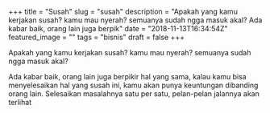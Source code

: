 +++
title = "Susah"
slug = "susah"
description = "Apakah yang kamu kerjakan susah? kamu mau nyerah? semuanya sudah ngga masuk akal? Ada kabar baik, orang lain juga berpik"
date = "2018-11-13T16:34:54Z"
featured_image = ""
tags = "bisnis"
draft = false
+++ 
 
Apakah yang kamu kerjakan susah? kamu mau nyerah? semuanya sudah ngga masuk akal? 

Ada kabar baik, orang lain juga berpikir hal yang sama, kalau kamu bisa menyelesaikan hal yang susah ini, kamu akan punya keuntungan dibanding orang lain. Selesaikan masalahnya satu per satu, pelan-pelan jalannya akan terlihat